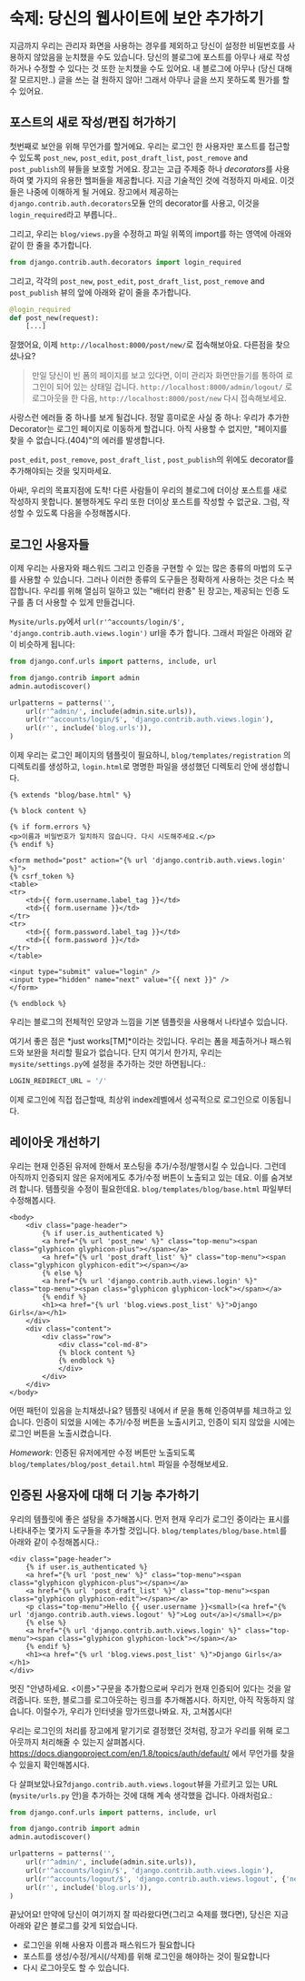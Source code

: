 # 숙제: 당신의 웹사이트에 보안 추가하기

지금까지 우리는 관리자 화면을 사용하는 경우를 제외하고 당신이 설정한 비밀번호를 사용하지 않았음을 눈치챘을 수도 있습니다. 당신의 블로그에 포스트를 아무나 새로 작성하거나 수정할 수 있다는 것 또한 눈치챘을 수도 있어요. 내 블로그에 아무나 (당신 대해 잘 모르지만..) 글을 쓰는 걸 원하지 않아! 그래서 아무나 글을 쓰지 못하도록 뭔가를 할 수 있어요.

## 포스트의 새로 작성/편집 허가하기

첫번째로 보안을 위해 무언가를 할거에요. 우리는 로그인 한 사용자만 포스트를 접근할 수 있도록 `post_new`, `post_edit`, `post_draft_list`, `post_remove` and `post_publish`의 뷰들을 보호할 거에요. 장고는 고급 주제중 하나 *decorators*를 사용하여 몇 가지의 유용한 헬퍼들을 제공합니다. 지금 기술적인 것에 걱정하지 마세요. 이것들은 나중에 이해하게 될 거에요. 장고에서 제공하는 `django.contrib.auth.decorators`모듈 안의 decorator를 사용고, 이것을 `login_required`라고 부릅니다..

그리고, 우리는 `blog/views.py`을 수정하고 파일 위쪽의 import를 하는 영역에 아래와 같이 한 줄을 추가합니다.

```python
from django.contrib.auth.decorators import login_required
```

그리고, 각각의 `post_new`, `post_edit`, `post_draft_list`, `post_remove` and `post_publish` 뷰의 앞에 아래와 같이 줄을 추가합니다.

```python
@login_required
def post_new(request):
    [...]
```

잘했어요, 이제 `http://localhost:8000/post/new/`로 접속해보아요. 다른점을 찾으셨나요?

> 만일 당신이 빈 폼의 페이지를 보고 있다면, 이미 관리자 화면만들기를 통하여 로그인이 되어 있는 상태일 겁니다. `http://localhost:8000/admin/logout/` 로 로그아웃을 한 다음, `http://localhost:8000/post/new` 다시 접속해보세요. 

사랑스런 에러들 중 하나를 보게 될겁니다. 정말 흥미로운 사실 중 하나: 우리가 추가한 Decorator는 로그인 페이지로 이동하게 할겁니다. 아직 사용할 수 없지만, "페이지를 찾을 수 없습니다.(404)"의 에러를 발생합니다. 

`post_edit`, `post_remove`, `post_draft_list` , `post_publish`의 위에도 decorator를 추가해야되는 것을 잊지마세요.

아싸!, 우리의 목표지점에 도착! 다른 사람들이 우리의 블로그에 더이상 포스트를 새로 작성하지 못합니다. 불행하게도 우리 또한 더이상 포스트를 작성할 수 없군요. 그럼, 작성할 수 있도록 다음을 수정해봅시다.

## 로그인 사용자들

이제 우리는 사용자와 패스워드 그리고 인증을 구현할 수 있는 많은 종류의 마법의 도구를 사용할 수 있습니다. 그러나 이러한 종류의 도구들은 정확하게 사용하는 것은 다소 복잡합니다. 우리를 위해 열심히 일하고 있는 "배터리 완충" 된 장고는, 제공되는 인증 도구를 좀 더 사용할 수 있게 만들겁니다.

`Mysite/urls.py`에서 `url(r'^accounts/login/$', 'django.contrib.auth.views.login')` url을 추가 합니다. 그래서 파일은 아래와 같이 비슷하게 됩니다:

```python
from django.conf.urls import patterns, include, url

from django.contrib import admin
admin.autodiscover()

urlpatterns = patterns('',
    url(r'^admin/', include(admin.site.urls)),
    url(r'^accounts/login/$', 'django.contrib.auth.views.login'),
    url(r'', include('blog.urls')),
)
```

이제 우리는 로그인 페이지의 템플릿이 필요하니, `blog/templates/registration` 의 디렉토리를 생성하고, `login.html`로 명명한 파일을 생성했던 디렉토리 안에 생성합니다.

```django
{% extends "blog/base.html" %}

{% block content %}

{% if form.errors %}
<p>이름과 비밀번호가 일치하지 않습니다. 다시 시도해주세요.</p>
{% endif %}

<form method="post" action="{% url 'django.contrib.auth.views.login' %}">
{% csrf_token %}
<table>
<tr>
    <td>{{ form.username.label_tag }}</td>
    <td>{{ form.username }}</td>
</tr>
<tr>
    <td>{{ form.password.label_tag }}</td>
    <td>{{ form.password }}</td>
</tr>
</table>

<input type="submit" value="login" />
<input type="hidden" name="next" value="{{ next }}" />
</form>

{% endblock %}
```

우리는 블로그의 전체적인 모양과 느낌을 기본 템플릿을 사용해서 나타낼수 있습니다.

여기서 좋은 점은 *just works[TM]*이라는 것입니다. 우리는 폼을 제출하거나 패스워드와 보완을 처리할 필요가 없습니다. 단지 여기서 한가지, 우리는 `mysite/settings.py`에 설정을 추가하는 것만 하면됩니다.:

```python
LOGIN_REDIRECT_URL = '/'
```

이제 로그인에 직접 접근할때, 최상위 index레벨에서 성곡적으로 로그인으로 이동됩니다.

## 레이아웃 개선하기

우리는 현재 인증된 유저에 한해서 포스팅을 추가/수정/발행시킬 수 있습니다. 그런데 아직까지 인증되지 않은 유저에게도 추가/수정 버튼이 노출되고 있는 데요. 이를 숨겨보려 합니다. 템플릿을 수정이 필요한데요. `blog/templates/blog/base.html` 파일부터 수정해봅시다.

```django
<body>
    <div class="page-header">
        {% if user.is_authenticated %}
        <a href="{% url 'post_new' %}" class="top-menu"><span class="glyphicon glyphicon-plus"></span></a>
        <a href="{% url 'post_draft_list' %}" class="top-menu"><span class="glyphicon glyphicon-edit"></span></a>
        {% else %}
        <a href="{% url 'django.contrib.auth.views.login' %}" class="top-menu"><span class="glyphicon glyphicon-lock"></span></a>
        {% endif %}
        <h1><a href="{% url 'blog.views.post_list' %}">Django Girls</a></h1>
    </div>
    <div class="content">
        <div class="row">
            <div class="col-md-8">
            {% block content %}
            {% endblock %}
            </div>
        </div>
    </div>
</body>
```

어떤 패턴이 있음을 눈치채셨나요? 템플릿 내에서 if 문을 통해 인증여부를 체크하고 있습니다. 인증이 되었을 시에는 추가/수정 버튼을 노출시키고, 인증이 되지 않았을 시에는 로그인 버튼을 노출시켰습니다.

*Homework*: 인증된 유저에게만 수정 버튼만 노출되도록 `blog/templates/blog/post_detail.html` 파일을 수정해보세요.

## 인증된 사용자에 대해 더 기능 추가하기

우리의 템플릿에 좋은 설탕을 추가해봅시다. 먼저 현재 우리가 로그인 중이라는 표시를 나타내주는 몇가지 도구들을 추가할 것입니다. `blog/templates/blog/base.html`를 아래와 같이 수정해봅시다.:

```django
<div class="page-header">
    {% if user.is_authenticated %}
    <a href="{% url 'post_new' %}" class="top-menu"><span class="glyphicon glyphicon-plus"></span></a>
    <a href="{% url 'post_draft_list' %}" class="top-menu"><span class="glyphicon glyphicon-edit"></span></a>
    <p class="top-menu">Hello {{ user.username }}<small>(<a href="{% url 'django.contrib.auth.views.logout' %}">Log out</a>)</small></p>
    {% else %}
    <a href="{% url 'django.contrib.auth.views.login' %}" class="top-menu"><span class="glyphicon glyphicon-lock"></span></a>
    {% endif %}
    <h1><a href="{% url 'blog.views.post_list' %}">Django Girls</a></h1>
</div>
```

멋진 "안녕하세요. <이름>"구문을 추가함으로써 우리가 현재 인증되어 있다는 것을 알려줍니다. 또한, 블로그를 로그아웃하는 링크를 추가해봅시다. 하지만, 아직 작동하지 않습니다. 이럴수가, 우리가 인터넷을 망가뜨렸나봐요. 자, 고쳐봅시다!

우리는 로그인의 처리를 장고에게 맡기기로 결정했던 것처럼, 장고가 우리를 위해 로그아웃까지 처리해줄 수 있는지 살펴봅시다. https://docs.djangoproject.com/en/1.8/topics/auth/default/ 에서 무언가를 찾을 수 있을지 확인해봅시다.

다 살펴보았나요?`django.contrib.auth.views.logout`뷰을 가르키고 있는 URL (`mysite/urls.py` 안)을 추가하는 것에 대해 계속 생각했을 겁니다. 아래처럼요.:

```python
from django.conf.urls import patterns, include, url

from django.contrib import admin
admin.autodiscover()

urlpatterns = patterns('',
    url(r'^admin/', include(admin.site.urls)),
    url(r'^accounts/login/$', 'django.contrib.auth.views.login'),
    url(r'^accounts/logout/$', 'django.contrib.auth.views.logout', {'next_page': '/'}),
    url(r'', include('blog.urls')),
)
```

끝났어요! 만약에 당신이 여기까지 잘 따라왔다면(그리고 숙제를 했다면), 당신은 지금 아래와 같은 블로그를 갖게 되었습니다.

  * 로그인을 위해 사용자 이름과 패스워드가 필요합니다
  * 포스트를 생성/수정/게시(/삭제)를 위해 로그인을 해야하는 것이 필요합니다
  * 다시 로그아웃도 할 수 있습니다.